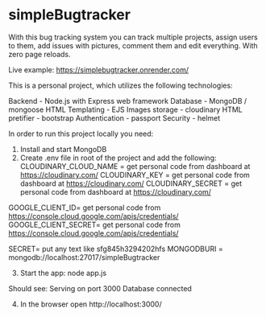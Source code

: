 # simpleBugtracker
With this bug tracking system you can track multiple projects, assign users to them, add issues with pictures, comment them and edit everything. With zero page reloads.

Live example: https://simplebugtracker.onrender.com/

This is a personal project, which utilizes the following technologies:

Backend - Node.js with Express web framework
Database - MongoDB / mongoose
HTML Templating - EJS
Images storage - cloudinary
HTML pretifier - bootstrap
Authentication - passport
Security - helmet


In order to run this project locally you need:
1) Install and start MongoDB 
2) Create .env file in root of the project and add the following:
CLOUDINARY_CLOUD_NAME = get personal code from dashboard at https://cloudinary.com/
CLOUDINARY_KEY = get personal code from dashboard at https://cloudinary.com/
CLOUDINARY_SECRET =  get personal code from dashboard at https://cloudinary.com/


GOOGLE_CLIENT_ID= get personal code from https://console.cloud.google.com/apis/credentials/
GOOGLE_CLIENT_SECRET= get personal code from https://console.cloud.google.com/apis/credentials/

SECRET= put any text like sfg845h3294202hfs
MONGODBURI = mongodb://localhost:27017/simpleBugtracker

3) Start the app:
node app.js

Should see:
Serving on port 3000
Database connected

4) In the browser open 
http://localhost:3000/
